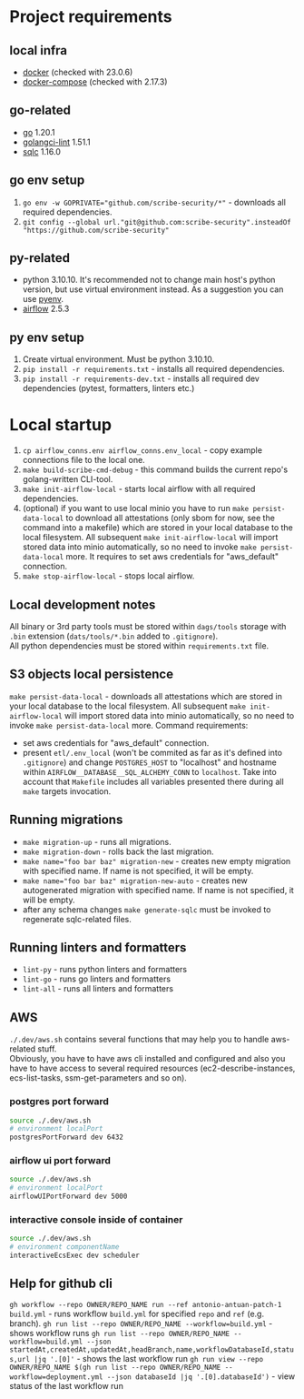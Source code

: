 # Project requirements
## local infra
* [docker](https://docs.docker.com/engine/install/) (checked with 23.0.6)
* [docker-compose](https://docs.docker.com/compose/install/linux/#install-the-plugin-manually) (checked with 2.17.3)
## go-related
* [go](https://go.dev/doc/install) 1.20.1
* [golangci-lint](https://golangci-lint.run/usage/install/#local-installation) 1.51.1
* [sqlc](https://github.com/kyleconroy/sqlc) 1.16.0
## go env setup
1. `go env -w GOPRIVATE="github.com/scribe-security/*"` - downloads all required dependencies.
2. `git config --global url."git@github.com:scribe-security".insteadOf "https://github.com/scribe-security"`
## py-related
* python 3.10.10. It's recommended not to change main host's python version, but use virtual environment instead. As a suggestion you can use [pyenv](https://github.com/pyenv/pyenv).
* [airflow](https://airflow.apache.org/docs/apache-airflow/stable/index.html) 2.5.3
## py env setup
1. Create virtual environment. Must be python 3.10.10.
2. `pip install -r requirements.txt` - installs all required dependencies.
3. `pip install -r requirements-dev.txt` - installs all required dev dependencies (pytest, formatters, linters etc.)

# Local startup
1. `cp airflow_conns.env airflow_conns.env_local` - copy example connections file to the local one.     
2. `make build-scribe-cmd-debug` - this command builds the current repo's golang-written CLI-tool.    
3. `make init-airflow-local` - starts local airflow with all required dependencies.
4. (optional) if you want to use local minio you have to run `make persist-data-local` to download all attestations (only sbom for now, see the command into a makefile) which are stored in your local database to the local filesystem. All subsequent `make init-airflow-local` will import stored data into minio automatically, so no need to invoke `make persist-data-local` more. It requires to set aws credentials for "aws_default" connection. 
5. `make stop-airflow-local` - stops local airflow.

## Local development notes
All binary or 3rd party tools must be stored within `dags/tools` storage with `.bin` extension (`dats/tools/*.bin` added to `.gitignore`).    
All python dependencies must be stored within `requirements.txt` file.  


## S3 objects local persistence
`make persist-data-local` - downloads all attestations which are stored in your local database to the local filesystem. All subsequent `make init-airflow-local` will import stored data into minio automatically, so no need to invoke `make persist-data-local` more. Command requirements:
* set aws credentials for "aws_default" connection.
* present `etl/.env_local` (won't be commited as far as it's defined into `.gitignore`) and change `POSTGRES_HOST` to "localhost" and hostname within `AIRFLOW__DATABASE__SQL_ALCHEMY_CONN` to `localhost`. Take into account that `Makefile` includes all variables presented there during all `make` targets invocation.   

## Running migrations
* `make migration-up` - runs all migrations.  
* `make migration-down` - rolls back the last migration.  
* `make name="foo bar baz" migration-new` - creates new empty migration with specified name. If name is not specified, it will be empty.  
* `make name="foo bar baz" migration-new-auto` - creates new autogenerated migration with specified name. If name is not specified, it will be empty.
* after any schema changes `make generate-sqlc` must be invoked to regenerate sqlc-related files.  

## Running linters and formatters
* `lint-py` - runs python linters and formatters
* `lint-go` - runs go linters and formatters
* `lint-all` - runs all linters and formatters

## AWS
`./.dev/aws.sh` contains several functions that may help you to handle aws-related stuff.  
Obviously, you have to have aws cli installed and configured and also you have to have access to several required resources (ec2-describe-instances, ecs-list-tasks, ssm-get-parameters and so on).   
### postgres port forward
```bash
source ./.dev/aws.sh
# environment localPort
postgresPortForward dev 6432
```

### airflow ui port forward
```bash
source ./.dev/aws.sh
# environment localPort
airflowUIPortForward dev 5000
```
### interactive console inside of container
```bash
source ./.dev/aws.sh
# environment componentName
interactiveEcsExec dev scheduler
```

## Help for github cli
`gh workflow --repo OWNER/REPO_NAME run --ref antonio-antuan-patch-1 build.yml` - runs workflow `build.yml` for specified `repo` and `ref` (e.g. branch).
`gh run list --repo OWNER/REPO_NAME --workflow=build.yml` - shows workflow runs
`gh run list --repo OWNER/REPO_NAME --workflow=build.yml --json startedAt,createdAt,updatedAt,headBranch,name,workflowDatabaseId,status,url |jq '.[0]'` - shows the last workflow run
`gh run view --repo OWNER/REPO_NAME $(gh run list --repo OWNER/REPO_NAME --workflow=deployment.yml --json databaseId |jq '.[0].databaseId')` - view status of the last workflow run
